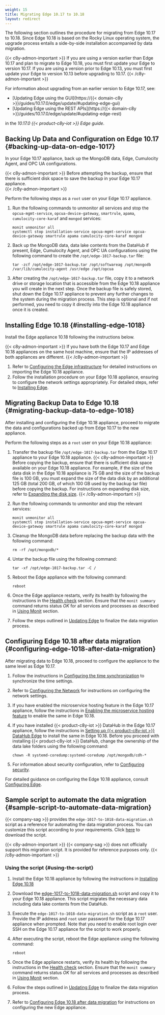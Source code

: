 ```yaml
---
weight: 15
title: Migrating Edge 10.17 to 10.18
layout: redirect
---
```


The following section outlines the procedure for migrating from Edge 10.17 to 10.18. Since Edge 10.18 is based on the Rocky Linux operating system, the upgrade process entails a side-by-side installation accompanied by data migration.

{{< c8y-admon-important >}} 
If you are using a version earlier than Edge 10.17 and plan to migrate to Edge 10.18, you must first update your Edge to version 10.17.
If you are using a version prior to Edge 10.13, you must first update your Edge to version 10.13 before upgrading to 10.17.
{{< /c8y-admon-important >}}

For information about upgrading from an earlier version to Edge 10.17, see:

- [Updating Edge using the GUI](https://{{< domain-c8y >}}/guides/10.17.0/edge/update/#updating-edge-gui)
- [Updating Edge using the REST APIs](https://{{< domain-c8y >}}/guides/10.17.0/edge/update/#updating-edge-rest)

in the *10.17.0 {{< product-c8y-iot >}} Edge guide*.

## Backing Up Data and Configuration on Edge 10.17 {#backing-up-data-on-edge-1017}
In your Edge 10.17 appliance, back up the MongoDB data, Edge, Cumulocity Agent, and OPC UA configurations.

{{< c8y-admon-important >}}
Before attempting the backup, ensure that there is sufficient disk space to save the backup in your Edge 10.17 appliance.  
{{< /c8y-admon-important >}}

Perform the following steps as a `root` user on your Edge 10.17 appliance.

1. Run the following commands to unmonitor all services and stop the `opcua-mgmt-service`, `opcua-device-gateway`, `smartrule`, `apama`, `cumulocity-core-karaf` and `mongod` services:

   ```shell
   monit unmonitor all
   systemctl stop installation-service opcua-mgmt-service opcua-device-gateway smartrule apama cumulocity-core-karaf mongod
   ```

2. Back up the MongoDB data, data lake contents from the DataHub if present, Edge, Cumulocity Agent, and OPC UA configurations using the following command to create the `/opt/edge-1017-backup.tar` file:

   ```shell
   tar -zcf /opt/edge-1017-backup.tar /opt/softwareag /opt/mongodb /var/lib/cumulocity-agent /usr/edge /opt/opcua 
   ```

3. After creating the `/opt/edge-1017-backup.tar` file, copy it to a network drive or storage location that is accessible from the Edge 10.18 appliance you will create in the next step. Once the backup file is safely stored, shut down the Edge 10.17 appliance to prevent any further changes to the system during the migration process. This step is optional and if not performed, you need to copy it directly into the Edge 10.18 appliance once it is created. 


## Installing Edge 10.18 {#installing-edge-1018}
Install the Edge appliance 10.18 following the instructions below. 

{{< c8y-admon-important >}}
If you have both the Edge 10.17 and Edge 10.18 appliances on the same host machine, ensure that the IP addresses of both appliances are different.
{{< /c8y-admon-important >}}

1. Refer to [Configuring the Edge infrastructure](/edge/setting-up-edge/) for detailed instructions on importing the Edge 10.18 appliance.
2. Follow the installation procedure on your Edge 10.18 appliance, ensuring to configure the network settings appropriately. For detailed steps, refer to [Installing Edge](/edge/installation/).


## Migrating Backup Data to Edge 10.18 {#migrating-backup-data-to-edge-1018}
After installing and configuring the Edge 10.18 appliance, proceed to migrate the data and configurations backed up from Edge 10.17 to the new appliance.

Perform the following steps as a `root` user on your Edge 10.18 appliance:

1. Transfer the backup file `/opt/edge-1017-backup.tar` from the Edge 10.17 appliance to your Edge 10.18 appliance.
{{< c8y-admon-important >}}
Before copying the backup, ensure that there is sufficient disk space available on your Edge 10.18 appliance. For example, if the size of the data disk in the Edge 10.18 appliance is 75 GB and the size of the backup file is 100 GB, you must expand the size of the data disk by an additional 125 GB (total 200 GB, of which 100 GB used by the backup tar file) before copying the backup. For instructions on expanding disk size, refer to [Expanding the disk size](/edge/operating-edge/#expanding-the-disk-size).
{{< /c8y-admon-important >}}

2. Run the following commands to unmonitor and stop the relevant services:

   ```shell
   monit unmonitor all
   systemctl stop installation-service opcua-mgmt-service opcua-device-gateway smartrule apama cumulocity-core-karaf mongod
   ```

3. Cleanup the MongoDB data before replacing the backup data with the following command:
   
   ```shell
   rm -rf /opt/mongodb/* 
   ```

4. Untar the backup file using the following command:

   ```shell
   tar -xf /opt/edge-1017-backup.tar -C /
   ```

5. Reboot the Edge appliance with the following command:

   ```shell
   reboot
   ```

6. Once the Edge appliance restarts, verify its health by following the instructions in the [Health check](/edge/operating-edge/#health-check) section. Ensure that the `monit summary` command returns status *OK* for all services and processes as described in [Using Monit](/edge/operating-edge/#using-monit) section.

7. Follow the steps outlined in [Updating Edge](/edge/update) to finalize the data migration process.

## Configuring Edge 10.18 after data migration {#configuring-edge-1018-after-data-migration}
After migrating data to Edge 10.18, proceed to configure the appliance to the same level as Edge 10.17.

1. Follow the instructions in [Configuring the time synchronization](/edge/configuration/#configuring-time-sync) to synchronize the time settings.

2. Refer to [Configuring the Network](/edge/configuration/#configuring-the-network) for instructions on configuring the network settings.

3. If you have enabled the microservice hosting feature in the Edge 10.17 appliance, follow the instructions in [Enabling the microservice hosting feature](/edge/configuration/#configuring-microservices) to enable the same in Edge 10.18.

4. If you have installed {{< product-c8y-iot >}} DataHub in the Edge 10.17 appliance, follow the instructions in [Setting up {{< product-c8y-iot >}} DataHub Edge](/datahub/running-datahub-on-the-edge/#setting-up-datahub-edge) to install the same in Edge 10.18. Before you proceed with installing {{< product-c8y-iot >}} DataHub, change the ownership of the data lake folders using the following command:
   ```shell
   chown -R systemd-coredump:systemd-coredump /opt/mongodb/cdh-*
   ```

5. For information about security configuration, refer to [Configuring security](/edge/configuration/#configuring-security).

For detailed guidance on configuring the Edge 10.18 appliance, consult [Configuring Edge](/edge/configuration/).


## Sample script to automate the data migration {#sample-script-to-automate-data-migration}
{{< company-sag >}} provides the `edge-1017-to-1018-data-migration.sh` script as a reference for automating the data migration process. You can customize this script according to your requirements. Click [here](/files/edge/edge-1017-to-1018-data-migration.sh) to download the script.

{{< c8y-admon-important >}}
{{< company-sag >}} does not officially support this migration script. It is provided for reference purposes only.
{{< /c8y-admon-important >}}

### Using the script {#using-the-script}

1. Install the Edge 10.18 appliance by following the instructions in [Installing Edge 10.18](/edge/update/#installing-edge-1018)

2. Download the [edge-1017-to-1018-data-migration.sh](/files/edge/edge-1017-to-1018-data-migration.sh) script and copy it to your Edge 10.18 appliance. This script migrates the necessary data including data lake contents from the DataHub.

3. Execute the `edge-1017-to-1018-data-migration.sh` script as a `root` user. Provide the IP address and `root` user password for the Edge 10.17 appliance when prompted. Note that you need to enable root login over SSH on the Edge 10.17 appliance for the script to work properly.

4. After executing the script, reboot the Edge appliance using the following command:

   ```shell
   reboot
   ```

5. Once the Edge appliance restarts, verify its health by following the instructions in the [Health check](/edge/operating-edge/#health-check) section. Ensure that the `monit summary` command returns status *OK* for all services and processes as described in [Using Monit](/edge/operating-edge/#using-monit) section.

6. Follow the steps outlined in [Updating Edge](/edge/update) to finalize the data migration process.

7. Refer to [Configuring Edge 10.18 after data migration](/edge/update/#configuring-edge-1018-after-data-migration) for instructions on configuring the new Edge appliance.

